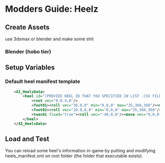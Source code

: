# Modders Guide: Heelz
## Create Assets
use 3dsmax or blender and make some shit
### Blender (hobo tier)
## Setup Variables
### Default heel manifest template
```xml
	<AI_HeelsData>
		<heel id="[PROVIDE HEEL ID THAT YOU SPECIFIED IN LIST .CSV FILE]">
			<root vec="0,0.4,0"/>
			<foot01><roll vec="30,0,0" min="0,0,0" max="35,360,360"/><move vec="0,0,0"/> <scale vec="1,1,1"/></foot01>
			<foot02><roll vec="10.0,0,0" min="0,0,0" max="35,360,360"/><move vec="0,0,0"/><scale vec="1,1,1"/></foot02>
			<toes01 fixed="true"><roll vec="-40,0,0"/><move vec="0,0,0"/><scale vec="1,1,1"/></toes01>
		</heel>
	</AI_HeelsData>
```
## Load and Test
You can reload some heel's information in-game by putting and modifying heels_manifest.xml on root folder (the folder that executable exists).
